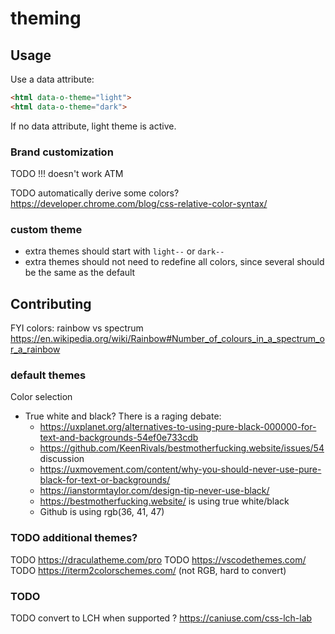
# theming


## Usage

Use a data attribute:
```html
<html data-o-theme="light">
<html data-o-theme="dark">
```

If no data attribute, light theme is active.

### Brand customization

TODO !!! doesn't work ATM

TODO automatically derive some colors? https://developer.chrome.com/blog/css-relative-color-syntax/

### custom theme

* extra themes should start with `light--` or `dark--`
* extra themes should not need to redefine all colors, since several should be the same as the default


## Contributing

FYI colors: rainbow vs spectrum https://en.wikipedia.org/wiki/Rainbow#Number_of_colours_in_a_spectrum_or_a_rainbow

### default themes

Color selection
* True white and black? There is a raging debate:
  * https://uxplanet.org/alternatives-to-using-pure-black-000000-for-text-and-backgrounds-54ef0e733cdb
  * https://github.com/KeenRivals/bestmotherfucking.website/issues/54 discussion
  * https://uxmovement.com/content/why-you-should-never-use-pure-black-for-text-or-backgrounds/
  * https://ianstormtaylor.com/design-tip-never-use-black/
  * https://bestmotherfucking.website/ is using true white/black
  * Github is using rgb(36, 41, 47)

### TODO additional themes?

TODO https://draculatheme.com/pro
TODO https://vscodethemes.com/
TODO https://iterm2colorschemes.com/ (not RGB, hard to convert)

### TODO

TODO convert to LCH when supported ? https://caniuse.com/css-lch-lab
